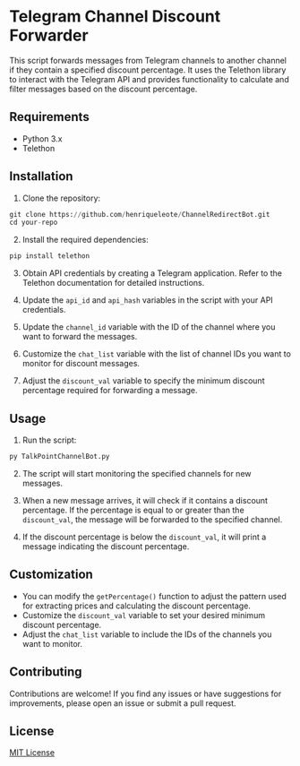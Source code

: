# Telegram Channel Discount Forwarder

This script forwards messages from Telegram channels to another channel if they contain a specified discount percentage. It uses the Telethon library to interact with the Telegram API and provides functionality to calculate and filter messages based on the discount percentage.

## Requirements

- Python 3.x
- Telethon

## Installation

1. Clone the repository:


```python
git clone https://github.com/henriqueleote/ChannelRedirectBot.git
cd your-repo
```

2. Install the required dependencies:

```python
pip install telethon

```

3. Obtain API credentials by creating a Telegram application. Refer to the Telethon documentation for detailed instructions.

4. Update the `api_id` and `api_hash` variables in the script with your API credentials.

5. Update the `channel_id` variable with the ID of the channel where you want to forward the messages.

6. Customize the `chat_list` variable with the list of channel IDs you want to monitor for discount messages.

7. Adjust the `discount_val` variable to specify the minimum discount percentage required for forwarding a message.

## Usage

1. Run the script:

```python
py TalkPointChannelBot.py
```
2. The script will start monitoring the specified channels for new messages.

3. When a new message arrives, it will check if it contains a discount percentage. If the percentage is equal to or greater than the `discount_val`, the message will be forwarded to the specified channel.

4. If the discount percentage is below the `discount_val`, it will print a message indicating the discount percentage.

## Customization

- You can modify the `getPercentage()` function to adjust the pattern used for extracting prices and calculating the discount percentage.
- Customize the `discount_val` variable to set your desired minimum discount percentage.
- Adjust the `chat_list` variable to include the IDs of the channels you want to monitor.

## Contributing

Contributions are welcome! If you find any issues or have suggestions for improvements, please open an issue or submit a pull request.

## License

[MIT License](LICENSE)